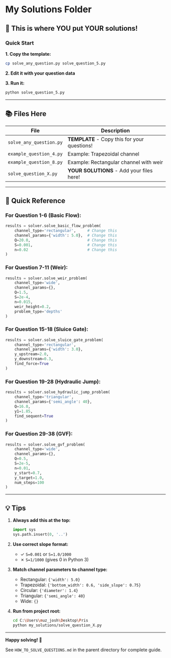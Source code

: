 # My Solutions Folder

## 📁 This is where YOU put YOUR solutions!

### Quick Start

**1. Copy the template:**
```bash
cp solve_any_question.py solve_question_5.py
```

**2. Edit it with your question data**

**3. Run it:**
```bash
python solve_question_5.py
```

---

## 📚 Files Here

| File | Description |
|------|-------------|
| `solve_any_question.py` | **TEMPLATE** - Copy this for your questions! |
| `example_question_4.py` | Example: Trapezoidal channel |
| `example_question_8.py` | Example: Rectangular channel with weir |
| `solve_question_X.py` | **YOUR SOLUTIONS** - Add your files here! |

---

## 🎯 Quick Reference

### For Question 1-6 (Basic Flow):
```python
results = solver.solve_basic_flow_problem(
    channel_type='rectangular',     # Change this
    channel_params={'width': 5.0},  # Change this
    Q=20.0,                         # Change this
    S=0.001,                        # Change this
    n=0.02                          # Change this
)
```

### For Question 7-11 (Weir):
```python
results = solver.solve_weir_problem(
    channel_type='wide',
    channel_params={},
    Q=1.5,
    S=2e-4,
    n=0.015,
    weir_height=0.2,
    problem_type='depths'
)
```

### For Question 15-18 (Sluice Gate):
```python
results = solver.solve_sluice_gate_problem(
    channel_type='rectangular',
    channel_params={'width': 3.0},
    y_upstream=2.0,
    y_downstream=0.3,
    find_force=True
)
```

### For Question 19-28 (Hydraulic Jump):
```python
results = solver.solve_hydraulic_jump_problem(
    channel_type='triangular',
    channel_params={'semi_angle': 40},
    Q=16.0,
    y1=1.85,
    find_sequent=True
)
```

### For Question 29-38 (GVF):
```python
results = solver.solve_gvf_problem(
    channel_type='wide',
    channel_params={},
    Q=0.5,
    S=2e-5,
    n=0.01,
    y_start=0.7,
    y_target=1.0,
    num_steps=100
)
```

---

## 💡 Tips

1. **Always add this at the top:**
   ```python
   import sys
   sys.path.insert(0, '..')
   ```

2. **Use correct slope format:**
   - ✓ `S=0.001` or `S=1.0/1000`
   - ✗ `S=1/1000` (gives 0 in Python 3)

3. **Match channel parameters to channel type:**
   - Rectangular: `{'width': 5.0}`
   - Trapezoidal: `{'bottom_width': 0.6, 'side_slope': 0.75}`
   - Circular: `{'diameter': 1.4}`
   - Triangular: `{'semi_angle': 40}`
   - Wide: `{}`

4. **Run from project root:**
   ```bash
   cd C:\Users\muz_josh\Desktop\Pris
   python my_solutions/solve_question_X.py
   ```

---

**Happy solving! 🚀**

See `HOW_TO_SOLVE_QUESTIONS.md` in the parent directory for complete guide.
